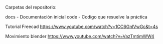 Carpetas del repositorio:

docs - Documentación inicial
code - Codigo que resuelve la práctica

Tutorial Freecad
https://www.youtube.com/watch?v=1CC6GnlVwGc&t=4s

Movimiento blender
https://www.youtube.com/watch?v=VazTmtimWW4
